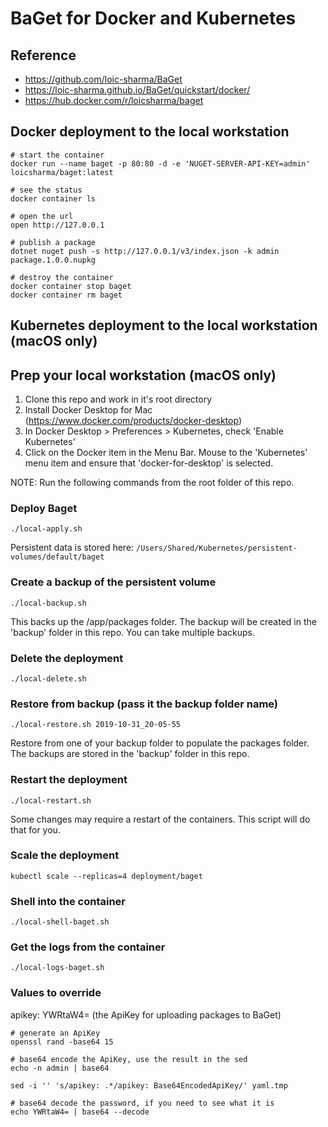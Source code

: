 # BaGet for Docker and Kubernetes

## Reference
- https://github.com/loic-sharma/BaGet
- https://loic-sharma.github.io/BaGet/quickstart/docker/
- https://hub.docker.com/r/loicsharma/baget


## Docker deployment to the local workstation

~~~
# start the container
docker run --name baget -p 80:80 -d -e 'NUGET-SERVER-API-KEY=admin' loicsharma/baget:latest

# see the status
docker container ls

# open the url
open http://127.0.0.1

# publish a package
dotnet nuget push -s http://127.0.0.1/v3/index.json -k admin package.1.0.0.nupkg

# destroy the container
docker container stop baget
docker container rm baget
~~~


## Kubernetes deployment to the local workstation (macOS only)

## Prep your local workstation (macOS only)
1. Clone this repo and work in it's root directory
1. Install Docker Desktop for Mac (https://www.docker.com/products/docker-desktop)
1. In Docker Desktop > Preferences > Kubernetes, check 'Enable Kubernetes'
1. Click on the Docker item in the Menu Bar. Mouse to the 'Kubernetes' menu item and ensure that 'docker-for-desktop' is selected.

NOTE: Run the following commands from the root folder of this repo.

### Deploy Baget
~~~
./local-apply.sh
~~~


Persistent data is stored here: `/Users/Shared/Kubernetes/persistent-volumes/default/baget`


### Create a backup of the persistent volume
~~~
./local-backup.sh
~~~

This backs up the /app/packages folder. The backup will be created in the 'backup' folder in this repo. You can take multiple backups.


### Delete the deployment
~~~
./local-delete.sh
~~~


### Restore from backup (pass it the backup folder name)
~~~
./local-restore.sh 2019-10-31_20-05-55
~~~

Restore from one of your backup folder to populate the packages folder.  The backups are stored in the 'backup' folder in this repo.


### Restart the deployment
~~~
./local-restart.sh
~~~

Some changes may require a restart of the containers.  This script will do that for you.


### Scale the deployment
~~~
kubectl scale --replicas=4 deployment/baget
~~~


### Shell into the container
~~~
./local-shell-baget.sh
~~~


### Get the logs from the container
~~~
./local-logs-baget.sh
~~~


### Values to override

apikey: YWRtaW4=  (the ApiKey for uploading packages to BaGet)
~~~
# generate an ApiKey
openssl rand -base64 15

# base64 encode the ApiKey, use the result in the sed
echo -n admin | base64

sed -i '' 's/apikey: .*/apikey: Base64EncodedApiKey/' yaml.tmp

# base64 decode the password, if you need to see what it is
echo YWRtaW4= | base64 --decode
~~~